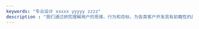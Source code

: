 ```yaml
---
keywords: "专业设计 xxxxx yyyyy zzzz"
description : "我们通过研究理解用户的思维、行为和目标，为各类客户开发具有前瞻性的品牌标识、网站、插图和动画，让用户在情感上、行为上感知产品的创新、感受完美的体验，超越品牌的价值。我们坚持“以用户为中心”的设计流程来帮助我们的客户设计用户体验友好的产品，减少开发和支持成本，进而促进销售、提升利润和品牌知名度。"
---
```

